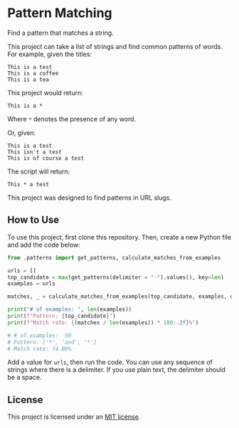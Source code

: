 # Pattern Matching

Find a pattern that matches a string.

This project can take a list of strings and find common patterns of words. For example, given the titles:

```
This is a test
This is a coffee
This is a tea
```

This project would return:

```
This is a *
```

Where `*` denotes the presence of any word.

Or, given:

```
This is a test
This isn't a test
This is of course a test
```

The script will return:

```
This * a test
```

This project was designed to find patterns in URL slugs.

## How to Use

To use this project, first clone this repository. Then, create a new Python file and add the code below:

```python
from .patterns import get_patterns, calculate_matches_from_examples

urls = []
top_candidate = max(get_patterns(delimiter = "-").values(), key=len)
examples = urls

matches, _ = calculate_matches_from_examples(top_candidate, examples, delimiter = "-")

print("# of examples: ", len(examples))
print(f"Pattern: {top_candidate}")
print(f"Match rate: {(matches / len(examples)) * 100:.2f}%")

# # of examples:  50
# Pattern: ['*', 'and', '*']
# Match rate: 74.00%
```

Add a value for `urls`, then run the code. You can use any sequence of strings where there is a delimiter. If you use plain text, the delimiter should be a space.

## License

This project is licensed under an [MIT license](LICENSE).
